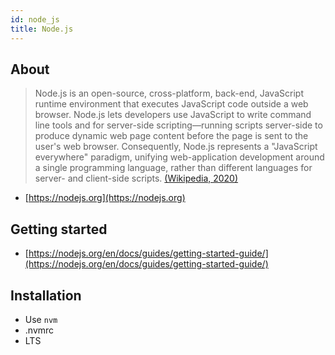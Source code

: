 ```yaml
---
id: node_js
title: Node.js
---
```


## About

> Node.js is an open-source, cross-platform, back-end, JavaScript runtime environment that executes JavaScript code outside a web browser. Node.js lets developers use JavaScript to write command line tools and for server-side scripting—running scripts server-side to produce dynamic web page content before the page is sent to the user's web browser. Consequently, Node.js represents a "JavaScript everywhere" paradigm, unifying web-application development around a single programming language, rather than different languages for server- and client-side scripts.
> [(Wikipedia, 2020)](https://en.wikipedia.org/wiki/Node.js)

- [https://nodejs.org](https://nodejs.org)

## Getting started

- [https://nodejs.org/en/docs/guides/getting-started-guide/](https://nodejs.org/en/docs/guides/getting-started-guide/)

## Installation

- Use `nvm`
- .nvmrc
- LTS
